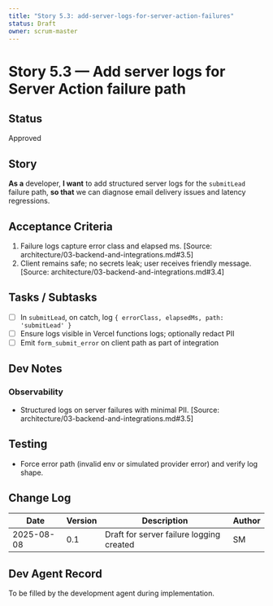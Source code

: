 ```yaml
---
title: "Story 5.3: add-server-logs-for-server-action-failures"
status: Draft
owner: scrum-master
---
```


# Story 5.3 — Add server logs for Server Action failure path

## Status

Approved

## Story

**As a** developer,
**I want** to add structured server logs for the `submitLead` failure path,
**so that** we can diagnose email delivery issues and latency regressions.

## Acceptance Criteria

1. Failure logs capture error class and elapsed ms. [Source: architecture/03-backend-and-integrations.md#3.5]
2. Client remains safe; no secrets leak; user receives friendly message. [Source: architecture/03-backend-and-integrations.md#3.4]

## Tasks / Subtasks

- [ ] In `submitLead`, on catch, log `{ errorClass, elapsedMs, path: 'submitLead' }`
- [ ] Ensure logs visible in Vercel functions logs; optionally redact PII
- [ ] Emit `form_submit_error` on client path as part of integration

## Dev Notes

### Observability

- Structured logs on server failures with minimal PII. [Source: architecture/03-backend-and-integrations.md#3.5]

## Testing

- Force error path (invalid env or simulated provider error) and verify log shape.

## Change Log

| Date       | Version | Description                              | Author |
| ---------- | ------- | ---------------------------------------- | ------ |
| 2025-08-08 | 0.1     | Draft for server failure logging created | SM     |

## Dev Agent Record

To be filled by the development agent during implementation.

